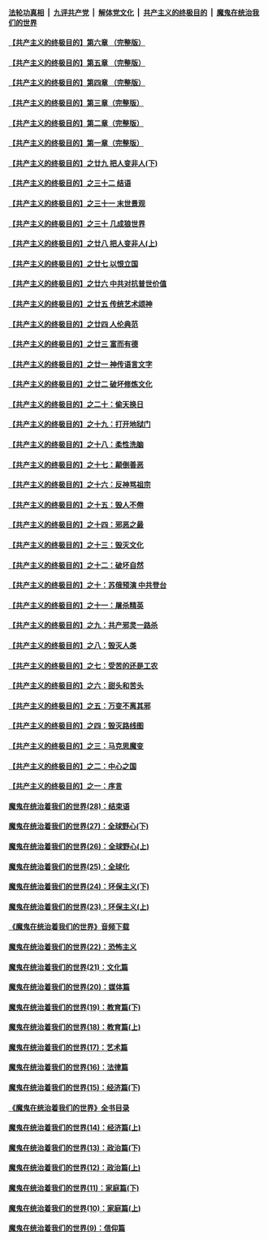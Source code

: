 ####  [法轮功真相](../../../../basic/blob/master/README.md?t=04152101) &nbsp;|&nbsp; [九评共产党](../../../../9ping.md/blob/master/README.md?t=04152101) &nbsp;|&nbsp; [解体党文化](../../../../jtdwh.md/blob/master/README.md?t=04152101)  &nbsp;|&nbsp; [共产主义的终极目的](../../../../gczydzjmd.md/blob/master/README.md?t=04152101) &nbsp;|&nbsp; [魔鬼在统治我们的世界](../../../../mgztzwmdsj.md/blob/master/README.md?t=04152101) 

#### [【共产主义的终极目的】第六章 （完整版）](../pages/nsc422/n11428913.md?t=04152101) 

#### [【共产主义的终极目的】第五章 （完整版）](../pages/nsc422/n11428912.md?t=04152101) 

#### [【共产主义的终极目的】第四章 （完整版）](../pages/nsc422/n11428907.md?t=04152101) 

#### [【共产主义的终极目的】第三章（完整版）](../pages/nsc422/n11428848.md?t=04152101) 

#### [【共产主义的终极目的】第二章（完整版）](../pages/nsc422/n11428831.md?t=04152101) 

#### [【共产主义的终极目的】第一章（完整版）](../pages/nsc422/n11417651.md?t=04152101) 

#### [【共产主义的终极目的】之廿九 把人变非人(下)](../pages/nsc422/n11344140.md?t=04152101) 

#### [【共产主义的终极目的】之三十二 结语](../pages/nsc422/n11360535.md?t=04152101) 

#### [【共产主义的终极目的】之三十一 末世景观](../pages/nsc422/n11351129.md?t=04152101) 

#### [【共产主义的终极目的】之三十 几成狼世界](../pages/nsc422/n11348280.md?t=04152101) 

#### [【共产主义的终极目的】之廿八 把人变非人(上)](../pages/nsc422/n11340492.md?t=04152101) 

#### [【共产主义的终极目的】之廿七 以恨立国](../pages/nsc422/n11336944.md?t=04152101) 

#### [【共产主义的终极目的】之廿六 中共对抗普世价值](../pages/nsc422/n11324785.md?t=04152101) 

#### [【共产主义的终极目的】之廿五 传统艺术颂神](../pages/nsc422/n11296396.md?t=04152101) 

#### [【共产主义的终极目的】之廿四 人伦典范](../pages/nsc422/n11296397.md?t=04152101) 

#### [【共产主义的终极目的】之廿三 富而有德](../pages/nsc422/n11283598.md?t=04152101) 

#### [【共产主义的终极目的】之廿一 神传语言文字](../pages/nsc422/n11263265.md?t=04152101) 

#### [【共产主义的终极目的】之廿二 破坏修炼文化](../pages/nsc422/n11245728.md?t=04152101) 

#### [【共产主义的终极目的】之二十：偷天换日](../pages/nsc422/n11238846.md?t=04152101) 

#### [【共产主义的终极目的】之十九：打开地狱门](../pages/nsc422/n11206376.md?t=04152101) 

#### [【共产主义的终极目的】之十八：柔性洗脑](../pages/nsc422/n11199994.md?t=04152101) 

#### [【共产主义的终极目的】之十七：颠倒善恶](../pages/nsc422/n11179782.md?t=04152101) 

#### [【共产主义的终极目的】之十六：反神骂祖宗](../pages/nsc422/n11166798.md?t=04152101) 

#### [【共产主义的终极目的】之十五：毁人不倦](../pages/nsc422/n11166792.md?t=04152101) 

#### [【共产主义的终极目的】之十四：邪恶之最](../pages/nsc422/n11150249.md?t=04152101) 

#### [【共产主义的终极目的】之十三：毁灭文化](../pages/nsc422/n11135227.md?t=04152101) 

#### [【共产主义的终极目的】之十二：破坏自然](../pages/nsc422/n11135214.md?t=04152101) 

#### [【共产主义的终极目的】之十：苏俄预演 中共登台](../pages/nsc422/n11118424.md?t=04152101) 

#### [【共产主义的终极目的】之十一：屠杀精英](../pages/nsc422/n11118442.md?t=04152101) 

#### [【共产主义的终极目的】之九：共产邪灵一路杀](../pages/nsc422/n11114139.md?t=04152101) 

#### [【共产主义的终极目的】之八：毁灭人类](../pages/nsc422/n11108503.md?t=04152101) 

#### [【共产主义的终极目的】之七：受苦的还是工农](../pages/nsc422/n11101809.md?t=04152101) 

#### [【共产主义的终极目的】之六：甜头和苦头](../pages/nsc422/n11096971.md?t=04152101) 

#### [【共产主义的终极目的】之五：万变不离其邪](../pages/nsc422/n11091285.md?t=04152101) 

#### [【共产主义的终极目的】之四：毁灭路线图](../pages/nsc422/n11086284.md?t=04152101) 

#### [【共产主义的终极目的】之三：马克思魔变](../pages/nsc422/n11061941.md?t=04152101) 

#### [【共产主义的终极目的】之二：中心之国](../pages/nsc422/n11047728.md?t=04152101) 

#### [【共产主义的终极目的】之一：序言](../pages/nsc422/n11086077.md?t=04152101) 

#### [魔鬼在统治着我们的世界(28)：结束语](../pages/nsc422/n10936246.md?t=04152101) 

#### [魔鬼在统治着我们的世界(27)：全球野心(下)](../pages/nsc422/n10928319.md?t=04152101) 

#### [魔鬼在统治着我们的世界(26)：全球野心(上)](../pages/nsc422/n10900318.md?t=04152101) 

#### [魔鬼在统治着我们的世界(25)：全球化](../pages/nsc422/n10788205.md?t=04152101) 

#### [魔鬼在统治着我们的世界(24)：环保主义(下)](../pages/nsc422/n10695307.md?t=04152101) 

#### [魔鬼在统治着我们的世界(23)：环保主义(上)](../pages/nsc422/n10688613.md?t=04152101) 

#### [《魔鬼在统治着我们的世界》音频下载](../pages/nsc422/n10635553.md?t=04152101) 

#### [魔鬼在统治着我们的世界(22)：恐怖主义](../pages/nsc422/n10614727.md?t=04152101) 

#### [魔鬼在统治着我们的世界(21)：文化篇](../pages/nsc422/n10597706.md?t=04152101) 

#### [魔鬼在统治着我们的世界(20)：媒体篇](../pages/nsc422/n10586579.md?t=04152101) 

#### [魔鬼在统治着我们的世界(19)：教育篇(下)](../pages/nsc422/n10564808.md?t=04152101) 

#### [魔鬼在统治着我们的世界(18)：教育篇(上)](../pages/nsc422/n10526970.md?t=04152101) 

#### [魔鬼在统治着我们的世界(17)：艺术篇](../pages/nsc422/n10499093.md?t=04152101) 

#### [魔鬼在统治着我们的世界(16)：法律篇](../pages/nsc422/n10485969.md?t=04152101) 

#### [魔鬼在统治着我们的世界(15)：经济篇(下)](../pages/nsc422/n10469975.md?t=04152101) 

#### [《魔鬼在统治着我们的世界》全书目录](../pages/nsc422/n10464261.md?t=04152101) 

#### [魔鬼在统治着我们的世界(14)：经济篇(上)](../pages/nsc422/n10457370.md?t=04152101) 

#### [魔鬼在统治着我们的世界(13)：政治篇(下)](../pages/nsc422/n10448270.md?t=04152101) 

#### [魔鬼在统治着我们的世界(12)：政治篇(上)](../pages/nsc422/n10444576.md?t=04152101) 

#### [魔鬼在统治着我们的世界(11)：家庭篇(下)](../pages/nsc422/n10440961.md?t=04152101) 

#### [魔鬼在统治着我们的世界(10)：家庭篇(上)](../pages/nsc422/n10435448.md?t=04152101) 

#### [魔鬼在统治着我们的世界(9)：信仰篇](../pages/nsc422/n10432159.md?t=04152101) 

